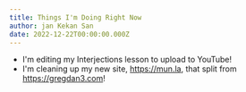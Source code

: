 ```yaml
---
title: Things I'm Doing Right Now
author: jan Kekan San
date: 2022-12-22T00:00:00.000Z
---
```


- I'm editing my Interjections lesson to upload to YouTube!
- I'm cleaning up my new site, <https://mun.la>, that split from <https://gregdan3.com>!
